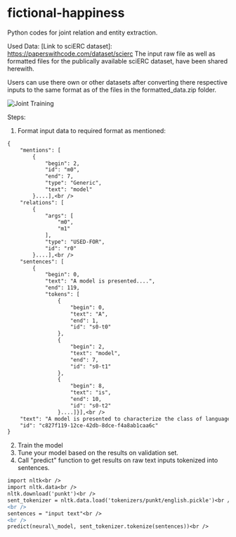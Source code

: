 # fictional-happiness

Python codes for joint relation and entity extraction.

Used Data:
[Link to sciERC dataset]: https://paperswithcode.com/dataset/scierc
The input raw file as well as formatted files for the publically available sciERC dataset, have been shared herewith.

Users can use there own or other datasets after converting there respective inputs to the same format as of the files in the formatted_data.zip folder.

![Joint Training](https://miro.medium.com/max/3688/1*rrIJOpJO8fkFECNHlwq-jQ.png)


Steps:
1. Format input data to required format as mentioned:
```diff
{
    "mentions": [
        {
            "begin": 2,
            "id": "m0",
            "end": 7,
            "type": "Generic",
            "text": "model"
        }....],<br />
	"relations": [
        {
            "args": [
                "m0",
                "m1"
            ],
            "type": "USED-FOR",
            "id": "r0"
        }....],<br />
	"sentences": [
        {
            "begin": 0,
            "text": "A model is presented....",
            "end": 119,
            "tokens": [
                {
                    "begin": 0,
                    "text": "A",
                    "end": 1,
                    "id": "s0-t0"
                },
                {
                    "begin": 2,
                    "text": "model",
                    "end": 7,
                    "id": "s0-t1"
                },
                {
                    "begin": 8,
                    "text": "is",
                    "end": 10,
                    "id": "s0-t2"
                }....]}],<br />
	"text": "A model is presented to characterize the class of languages obtained by adding reduplication to context-free languages....",<br />
    "id": "c827f119-12ce-42db-8dce-f4a8ab1caa6c"
}
```

2. Train the model
3. Tune your model based on the results on validation set.
4. Call "predict" function to get results on raw text inputs tokenized into sentences.
```diff
import nltk<br />
import nltk.data<br />
nltk.download('punkt')<br />
sent_tokenizer = nltk.data.load('tokenizers/punkt/english.pickle')<br />
<br />
sentences = "input text"<br />
<br />
predict(neural\_model, sent_tokenizer.tokenize(sentences))<br />
```

